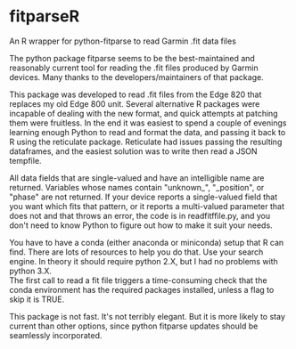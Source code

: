 # fitparseR
An R wrapper for python-fitparse to read Garmin .fit data files

The python package fitparse seems to be the best-maintained and reasonably
current tool for reading the .fit files produced by Garmin devices.  Many 
thanks to the developers/maintainers of that package.

This package was developed to read .fit files from the Edge 820 that replaces 
my old Edge 800 unit. Several alternative R packages were incapable of dealing
with the new format, and quick attempts at patching them were fruitless. 
In the end it was easiest to spend a couple of evenings learning enough Python 
to read and format the data, and passing it back to R using the reticulate 
package.  Reticulate had issues passing the resulting dataframes, and the 
easiest solution was to write then read a JSON tempfile.  

All data fields that are single-valued and have an intelligible name are
returned.  Variables whose names contain "unknown_", "_position", or "phase" 
are not returned.  If your device reports a single-valued field that you want
which fits that pattern, or it reports a multi-valued parameter that does not
and that throws an error, the code is in readfitffile.py, and you don't need 
to know Python to figure out how to make it suit your needs.

You have to have a conda (either anaconda or miniconda) setup that R can find.
There are lots of resources to help you do that.  Use your search engine.  In
theory it should require python 2.X, but I had no problems with python 3.X.  
The first call to read a fit file triggers a time-consuming check that the
conda environment has the required packages installed, unless a flag to skip it
is TRUE.

This package is not fast.  It's not terribly elegant.  But it is more likely to
stay current than other options, since python fitparse updates should be
seamlessly incorporated.

